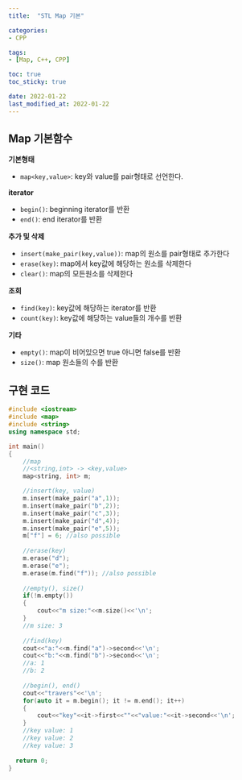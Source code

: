 ```yaml
---
title:  "STL Map 기본"

categories:
- CPP

tags:
- [Map, C++, CPP]

toc: true
toc_sticky: true

date: 2022-01-22
last_modified_at: 2022-01-22
---
```

  
  
Map 기본함수
---
  
**기본형태**  
- `map<key,value>`: key와 value를 pair형태로 선언한다.  
  
**iterator**  
- `begin()`: beginning iterator를 반환
- `end()`: end iterator를 반환  
  
**추가 및 삭제**  
- `insert(make_pair(key,value))`: map의 원소를 pair형태로 추가한다
- `erase(key)`: map에서 key값에 해당하는 원소를 삭제한다
- `clear()`: map의 모든원소를 삭제한다  
  
**조회**  
- `find(key)`: key값에 해당하는 iterator를 반환
- `count(key)`: key값에 해당하는 value들의 개수를 반환
  
**기타**  
- `empty()`: map이 비어있으면 true 아니면 false를 반환
- `size()`: map 원소들의 수를 반환  
  
구현 코드
---
~~~c++
#include <iostream>
#include <map>
#include <string>
using namespace std;

int main()
{
    //map
    //<string,int> -> <key,value>
    map<string, int> m;

    //insert(key, value)
    m.insert(make_pair("a",1));
    m.insert(make_pair("b",2));
    m.insert(make_pair("c",3));
    m.insert(make_pair("d",4));
    m.insert(make_pair("e",5));
    m["f"] = 6; //also possible
    
    //erase(key)
    m.erase("d");
    m.erase("e");
    m.erase(m.find("f")); //also possible
    
    //empty(), size()
    if(!m.empty())
    {
        cout<<"m size:"<<m.size()<<'\n';
    }
    //m size: 3
    
    //find(key)
    cout<<"a:"<<m.find("a")->second<<'\n';
    cout<<"b:"<<m.find("b")->second<<'\n';
    //a: 1
    //b: 2
    
    //begin(), end()
    cout<<"travers"<<'\n';
    for(auto it = m.begin(); it != m.end(); it++)
    {
        cout<<"key"<<it->first<<""<<"value:"<<it->second<<'\n';
    }
    //key value: 1
    //key value: 2
    //key value: 3
     
  return 0;
}
~~~
